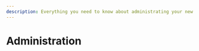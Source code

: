 ```yaml
---
description: Everything you need to know about administrating your new CAD system.
---
```


# Administration

